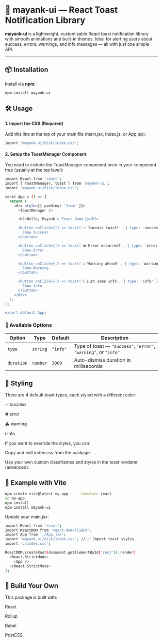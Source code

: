 # 🥪 mayank-ui — React Toast Notification Library

**mayank-ui** is a lightweight, customizable React toast notification library with smooth animations and built-in themes. Ideal for alerting users about success, errors, warnings, and info messages — all with just one simple API.

---

## 📦 Installation

Install via **npm**:

```bash
npm install mayank-ui
```
## 🛠️ Usage
#### 1. Import the CSS (Required)
Add this line at the top of your main file (main.jsx, index.js, or App.jsx):
```bash
import 'mayank-ui/dist/index.css';
```
#### 2. Setup the ToastManager Component
You need to include the ToastManager component once in your component tree (usually at the top level):
```bash
import React from 'react';
import { ToastManager, toast } from 'mayank-ui';
import 'mayank-ui/dist/index.css';

const App = () => {
  return (
    <div style={{ padding: '2rem' }}>
      <ToastManager />

      <h2>Hello, Mayank's Toast Demo 🍞</h2>

      <button onClick={() => toast('✅ Success toast!', { type: 'success' })}>
        Show Success
      </button>

      <button onClick={() => toast('❌ Error occurred!', { type: 'error' })}>
        Show Error
      </button>

      <button onClick={() => toast('⚠️ Warning ahead!', { type: 'warning' })}>
        Show Warning
      </button>

      <button onClick={() => toast('ℹ️ Just some info', { type: 'info' })}>
        Show Info
      </button>
    </div>
  );
};

export default App;
```
### 🧾 Available Options

| Option     | Type     | Default | Description                                                  |
|------------|----------|---------|--------------------------------------------------------------|
| `type`     | `string` | `"info"`| Type of toast — `"success"`, `"error"`, `"warning"`, or `"info"` |
| `duration` | `number` | `3000`  | Auto-dismiss duration in milliseconds                        |


## 🌈 Styling
There are 4 default toast types, each styled with a different color:

✅ success

❌ error

⚠️ warning

ℹ️ info

If you want to override the styles, you can:

Copy and edit index.css from the package.

Use your own custom classNames and styles in the toast renderer (advanced).

## 🧪 Example with Vite

```bash
npm create vite@latest my-app -- --template react
cd my-app
npm install
npm install mayank-ui
```
Update your main.jsx:

```bash
import React from 'react';
import ReactDOM from 'react-dom/client';
import App from './App.jsx';
import 'mayank-ui/dist/index.css'; // ✅ Import toast styles
import './index.css';

ReactDOM.createRoot(document.getElementById('root')).render(
  <React.StrictMode>
    <App />
  </React.StrictMode>
);
```
## 🚀 Build Your Own
This package is built with:

React

Rollup

Babel

PostCSS

